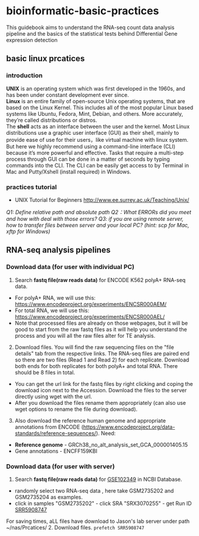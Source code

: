 # bioinformatic-basic-practices  

This guidebook aims to understand the RNA-seq count data analysis pipeline and the basics of the statistical tests behind Differential Gene expression detection  

## basic linux prcatices  

### introduction
**UNIX** is an operating system which was first developed in the 1960s, and has been under constant development ever since.  
**Linux** is an entire family of open-source Unix operating systems, that are based on the Linux Kernel. This includes all of the most popular Linux based systems like Ubuntu, Fedora, Mint, Debian, and others. More accurately, they’re called distributions or distros.  
The **shell** acts as an interface between the user and the kernel. Most Linux distributions use a graphic user interface (GUI) as their shell, mainly to provide ease of use for their users，like virtual machine with linux system.  But here we highly recommend using a command-line interface (CLI) because it’s more powerful and effective. Tasks that require a multi-step process through GUI can be done in a matter of seconds by typing commands into the CLI.  The CLI can be easily get access to by Terminal in Mac and Putty/Xshell (install required) in Windows.

### practices tutorial
  - UNIX Tutorial for Beginners http://www.ee.surrey.ac.uk/Teaching/Unix/ 

*Q1: Define relative path and absolute path*
*Q2：What ERRORs did you meet and how with deal with those errors?*
*Q3: if you are using remote server, how to transfer files between server and your local PC? (hint: scp for Mac, xftp for Windows)* 


## RNA-seq analysis pipelines

### Download data (for user with individual PC)

1.  Search **fastq file(raw reads data)** for ENCODE K562 polyA+ RNA-seq data.  
  - For polyA+ RNA, we will use this: https://www.encodeproject.org/experiments/ENCSR000AEM/
  - For total RNA, we will use this: https://www.encodeproject.org/experiments/ENCSR000AEL/
  - Note that processed files are already on those webpages, but it will be good to start from the raw fastq files as it will help you understand the process and you will all the raw files alter for TE analysis.

2. Download files. You will find the raw sequencing files on the "file details" tab from the respective links. The RNA-seq files are paired end so there are two files (Read 1 and Read 2) for each replicate. Download both ends for both replicates for both polyA+ and total RNA. There should be 8 files in total.
  - You can get the url link for the fastq files by right clicking and coping the download icon next to the Accession. Download the files to the server directly using wget with the url.
  - After you download the files rename them appropriately (can also use wget options to rename the file during download).
3. Also download the reference human genome and appropriate annotations from ENCODE (https://www.encodeproject.org/data-standards/reference-sequences/). Need:
  - **Reference genome** - GRCh38_no_alt_analysis_set_GCA_000001405.15
  - Gene annotations - ENCFF159KBI  
  
  
  ### Download data (for user with server)
  1. Search **fastq file(raw reads data)** for [GSE102349](https://www.ncbi.nlm.nih.gov/geo/query/acc.cgi?acc=GSE102349) in NCBI Database.
  - randomly select two RNA-seq data , here take GSM2735202 and GSM2735204 as examples.
  - click in samples "GSM2735202" - click SRA "SRX3070255" - get Run ID [SRR5908747](https://trace.ncbi.nlm.nih.gov/Traces/sra/?run=SRR5908747)
  
 For saving times, aLL files have download to Jason's lab server under path ~/nas/Prcatices/
  2. Download files.
  `prefetch SRR5908747`
  
  
